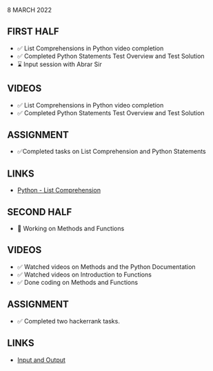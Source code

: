 8 MARCH 2022

## FIRST HALF

- ✅ List Comprehensions in Python video completion
- ✅ Completed Python Statements Test Overview and Test Solution
- ⌛ Input session with Abrar Sir

## VIDEOS

- ✅ List Comprehensions in Python video completion
- ✅ Completed Python Statements Test Overview and Test Solution

## ASSIGNMENT

- ✅Completed tasks on List Comprehension and Python Statements

## LINKS

- [Python - List Comprehension](https://www.w3schools.com/python/python_lists_comprehension.asp)

## SECOND HALF

- 🚧 Working on Methods and Functions

## VIDEOS

- ✅ Watched videos on Methods and the Python Documentation
- ✅ Watched videos on Introduction to Functions
- ✅ Done coding on Methods and Functions

## ASSIGNMENT

- ✅ Completed two hackerrank tasks.

## LINKS

- [Input and Output](https://docs.python.org/3/tutorial/inputoutput.html#:~:text=There%20are%20several%20ways%20to%20format%20output.,to%20variables%20or%20literal%20values.)
